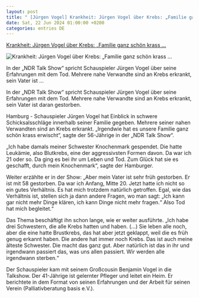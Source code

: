 ```yaml
---
layout: post
title: " [Jürgen Vogel] Krankheit: Jürgen Vogel über Krebs: „Familie ganz schön krass ..."
date: Sat, 22 Jun 2024 01:00:00 +0200
categories: entries DE
---
```

[Krankheit: Jürgen Vogel über Krebs: „Familie ganz schön krass ...](https://www.mz.de/panorama/stars-und-prominente/jurgen-vogel-uber-krebs-familie-ganz-schon-krass-erwischt-3868478)

![Krankheit: Jürgen Vogel über Krebs: „Familie ganz schön krass ...](https://bmg-images.forward-publishing.io/2024/06/22/5f065c52-dbf5-4b61-b54e-1fd4dfadc267.jpeg?rect=0%2C107%2C2048%2C1152&w=1024)

In der „NDR Talk Show“ spricht Schauspieler Jürgen Vogel über seine Erfahrungen mit dem Tod. Mehrere nahe Verwandte sind an Krebs erkrankt, sein Vater ist ...

In der „NDR Talk Show“ spricht Schauspieler Jürgen Vogel über seine Erfahrungen mit dem Tod. Mehrere nahe Verwandte sind an Krebs erkrankt, sein Vater ist daran gestorben.

Hamburg - Schauspieler Jürgen Vogel hat Einblick in schwere Schicksalsschläge innerhalb seiner Familie gegeben. Mehrere seiner nahen Verwandten sind an Krebs erkrankt. „Irgendwie hat es unsere Familie ganz schön krass erwischt“, sagte der 56-Jährige in der „NDR Talk Show“.

„Ich habe damals meiner Schwester Knochenmark gespendet. Die hatte Leukämie, also Blutkrebs, eine der aggressivsten Formen davon. Da war ich 21 oder so. Da ging es bei ihr um Leben und Tod. Zum Glück hat sie es geschafft, durch mein Knochenmark“, sagte der Hamburger.

Weiter erzählte er in der Show: „Aber mein Vater ist sehr früh gestorben. Er ist mit 58 gestorben. Da war ich Anfang, Mitte 20. Jetzt hatte ich nicht so ein gutes Verhältnis. Es hat mich trotzdem natürlich getroffen. Egal, wie das Verhältnis ist, stellen sich ja dann andere Fragen, wo man sagt: „Ich kann gar nicht mehr Dinge klären, ich kann Dinge nicht mehr fragen.“ Also Tod hat mich begleitet.“

Das Thema beschäftigt ihn schon lange, wie er weiter ausführte. „Ich habe drei Schwestern, die alle Krebs hatten und haben. (...) Sie leben alle noch, aber die eine hatte Brustkrebs, das hat aber jetzt geklappt, weil die es früh genug erkannt haben. Die andere hat immer noch Krebs. Das ist auch meine älteste Schwester. Die macht das ganz gut. Aber natürlich ist das in ihr und irgendwann passiert das, was uns allen passiert. Wir werden alle irgendwann sterben.“

Der Schauspieler kam mit seinem Großcousin Benjamin Vogel in die Talkshow. Der 41-Jährige ist gelernter Pfleger und leitet ein Heim. Er berichtete in dem Format von seinen Erfahrungen und der Arbeit für seinen Verein (Palliativberatung basis e.V.).

